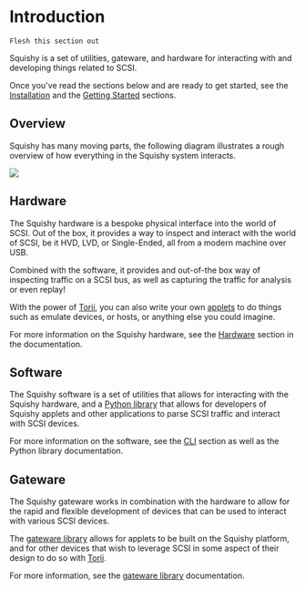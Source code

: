 # Introduction

```{todo}
Flesh this section out
```

Squishy is a set of utilities, gateware, and hardware for interacting with and developing things related to SCSI.

Once you've read the sections below and are ready to get started, see the [Installation] and the [Getting Started] sections.

## Overview

Squishy has many moving parts, the following diagram illustrates a rough overview of how
everything in the Squishy system interacts.

![](_images/squishy-arch-overview.svg)

## Hardware

The Squishy hardware is a bespoke physical interface into the world of SCSI. Out of the box, it provides a way to inspect and interact with the world of SCSI, be it HVD, LVD, or Single-Ended, all from a modern machine over USB.

Combined with the software, it provides and out-of-the box way of inspecting traffic on a SCSI bus, as well as capturing the traffic for analysis or even replay!

With the power of [Torii], you can also write your own [applets] to do things such as emulate devices, or hosts, or anything else you could imagine.

For more information on the Squishy hardware, see the [Hardware] section in the documentation.

## Software

The Squishy software is a set of utilities that allows for interacting with the Squishy hardware, and a [Python library] that allows for developers of Squishy applets and other applications to parse SCSI traffic and interact with SCSI devices.

For more information on the software, see the [CLI] section as well as the Python library documentation.

## Gateware

The Squishy gateware works in combination with the hardware to allow for the rapid and flexible development of devices that can be used to interact with various SCSI devices.

The [gateware library] allows for applets to be built on the Squishy platform, and for other devices that wish to leverage SCSI in some aspect of their design to do so with [Torii].

For more information, see the [gateware library] documentation.

[Installation]: ./install.md
[Getting Started]: ./getting_started.md
[Torii]: https://github.com/shrine-maiden-heavy-industries/torii-hdl
[applets]: ./applets/index.md
[Hardware]: ./hardware/index.md
[Python library]: ./library/python/index.md
[CLI]: ./cli.md
[gateware library]: ./library/gateware/index.md
